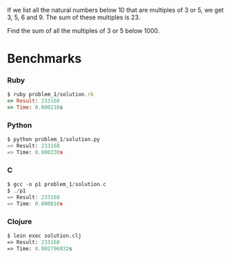 If we list all the natural numbers below 10 that are multiples of 3 or 5, we get 3, 5, 6 and 9. The sum of these multiples is 23.

Find the sum of all the multiples of 3 or 5 below 1000.

# Benchmarks

### Ruby
```ruby
$ ruby problem_1/solution.rb
=> Result: 233168
=> Time: 0.000210s
```

### Python
```python
$ python problem_1/solution.py
=> Result: 233168
=> Time: 0.000330s
```

### C
```c
$ gcc -o p1 problem_1/solution.c
$ ./p1
=> Result: 233168
=> Time: 0.000010s
```

### Clojure
```clojure
$ lein exec solution.clj
=> Result: 233168
=> Time: 0.002796032s
```

